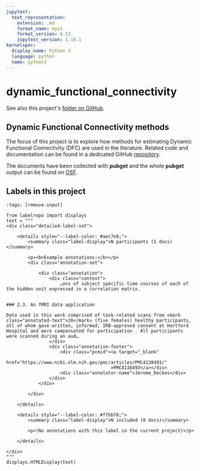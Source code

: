 ```yaml
---
jupytext:
  text_representation:
    extension: .md
    format_name: myst
    format_version: 0.13
    jupytext_version: 1.14.1
kernelspec:
  display_name: Python 3
  language: python
  name: python3
---
```


# dynamic_functional_connectivity

See also this project's [folder on GitHub](https://github.com/neurodatascience/labelbuddy-annotations/tree/main/projects/dynamic_functional_connectivity/).

## Dynamic Functional Connectivity methods

The focus of this project is to explore how methods for estimating Dynamic Functional Connectivity (DFC) are used in the literature.
Related code and documentation can be found in a dedicated GitHub [repository](https://github.com/neurodatascience/dfc_text_mining).

The documents have been collected with **pubget** and the whole **pubget** output can be found on [OSF](https://osf.io/2ekbd).


## Labels in this project

```{code-cell}
:tags: [remove-input]

from labelrepo import displays
text = """
<div class="detailed-label-set">
    
    <details style="--label-color: #aec7e8;">
        <summary class="label-display">N participants (1 docs)</summary>
        
        <p><b>Example annotations:</b></p>
        <div class="annotation-set">
            
            <div class="annotation">
                <div class="context">
                    …ons of subject specific time courses of each of the hidden unit expressed in a correlation matrix. 


### 2.3. An fMRI data application 
  
Data used in this work comprised of task-related scans from <mark class="annotated-text">28</mark> (five females) healthy participants, all of whom gave written, informed, IRB-approved consent at Hartford Hospital and were compensated for participation . All participants were scanned during an aud…
                </div>
                <div class="annotation-footer">
                    <div class="pcmid"><a target="_blank"
                                          href="https://www.ncbi.nlm.nih.gov/pmc/articles/PMC4138493/"
                                       >PMC4138493</a></div>
                    <div class="annotator-name">Jerome_Dockes</div>
                </div>
            </div>
            
        </div>
        
    </details>
    
    <details style="--label-color: #ffbb78;">
        <summary class="label-display">N included (0 docs)</summary>
        
        <p>(No annotations with this label in the current project)</p>
        
    </details>
    
</div>
"""
displays.HTMLDisplay(text)
```